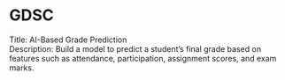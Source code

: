 # GDSC
Title: AI-Based Grade Prediction <br>
Description:
Build a model to predict a student’s final grade based on features such as
attendance, participation, assignment scores, and exam marks.
